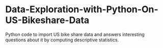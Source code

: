 # Data-Exploration-with-Python-On-US-Bikeshare-Data
 Python code to import US bike share data and answers interesting questions about it by computing descriptive statistics.
